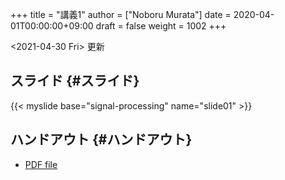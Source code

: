 +++
title = "講義1"
author = ["Noboru Murata"]
date = 2020-04-01T00:00:00+09:00
draft = false
weight = 1002
+++

<span class="timestamp-wrapper"><span class="timestamp">&lt;2021-04-30 Fri&gt; </span></span> 更新


## スライド {#スライド}

{{< myslide base="signal-processing" name="slide01" >}}


## ハンドアウト {#ハンドアウト}

-   [PDF file](https://noboru-murata.github.io/signal-processing/pdfs/slide01.pdf)